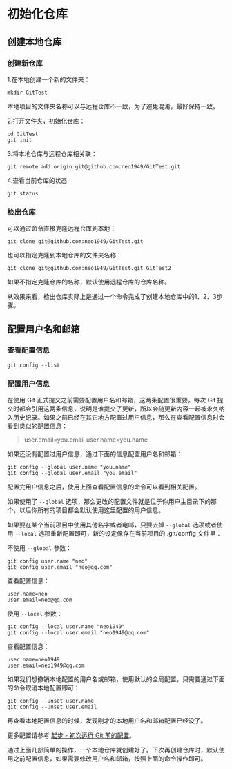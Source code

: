 # 初始化仓库

## 创建本地仓库
### 创建新仓库
1.在本地创建一个新的文件夹：
```
mkdir GitTest
```
本地项目的文件夹名称可以与远程仓库不一致，为了避免混淆，最好保持一致。

2.打开文件夹，初始化仓库：
```
cd GitTest
git init
```

3.将本地仓库与远程仓库相关联：
```
git remote add origin git@github.com:neo1949/GitTest.git
```

4.查看当前仓库的状态
```
git status
```

### 检出仓库
可以通过命令直接克隆远程仓库到本地：
```
git clone git@github.com:neo1949/GitTest.git
```

也可以指定克隆到本地仓库的文件夹名称：
```
git clone git@github.com:neo1949/GitTest.git GitTest2
```
如果不指定克隆仓库的名称，默认使用远程仓库的仓库名称。

从效果来看，检出仓库实际上是通过一个命令完成了创建本地仓库中的1、2、3步骤。


## 配置用户名和邮箱
### 查看配置信息
```
git config --list
```

### 配置用户信息
在使用 Git 正式提交之前需要配置用户名和邮箱，这两条配置很重要，每次 Git 提交时都会引用这两条信息，说明是谁提交了更新，所以会随更新内容一起被永久纳入历史记录。如果之前已经在其它地方配置过用户信息，那么在查看配置信息时会看到类似的配置信息：
> user.email=you.email
user.name=you.name

如果还没有配置过用户信息，通过下面的信息配置用户名和邮箱：
```
git config --global user.name "you.name"
git config --global user.email "you.email"
```

配置完用户信息之后，使用上面查看配置信息的命令可以看到相关配置。

如果使用了 <code>--global</code> 选项，那么更改的配置文件就是位于你用户主目录下的那个，以后你所有的项目都会默认使用这里配置的用户信息。


如果要在某个当前项目中使用其他名字或者电邮，只要去掉 <code>--global</code> 选项或者使用 <code>--local</code> 选项重新配置即可，新的设定保存在当前项目的 .git/config 文件里：

不使用 <code>--global</code> 参数：
```
git config user.name "neo"
git config user.email "neo@qq.com"
```
查看配置信息：
```
user.name=neo
user.email=neo@qq.com
```

使用 <code>--local</code> 参数：
```
git config --local user.name "neo1949"
git config --local user.email "neo1949@qq.com"
```
查看配置信息：
```
user.name=neo1949
user.email=neo1949@qq.com
```

如果我们想撤销本地配置的用户名或邮箱，使用默认的全局配置，只需要通过下面的命令取消本地配置即可：
```
git config --unset user.name
git config --unset user.email
```

再查看本地配置信息的时候，发现刚才的本地用户名和邮箱配置已经没了。

更多配置请参考 [起步 - 初次运行 Git 前的配置](https://git-scm.com/book/zh/v1/%E8%B5%B7%E6%AD%A5-%E5%88%9D%E6%AC%A1%E8%BF%90%E8%A1%8C-Git-%E5%89%8D%E7%9A%84%E9%85%8D%E7%BD%AE)。

通过上面几部简单的操作，一个本地仓库就创建好了。下次再创建仓库时，默认使用之前配置信息，如果需要修改用户名和邮箱，按照上面的命令操作即可。
